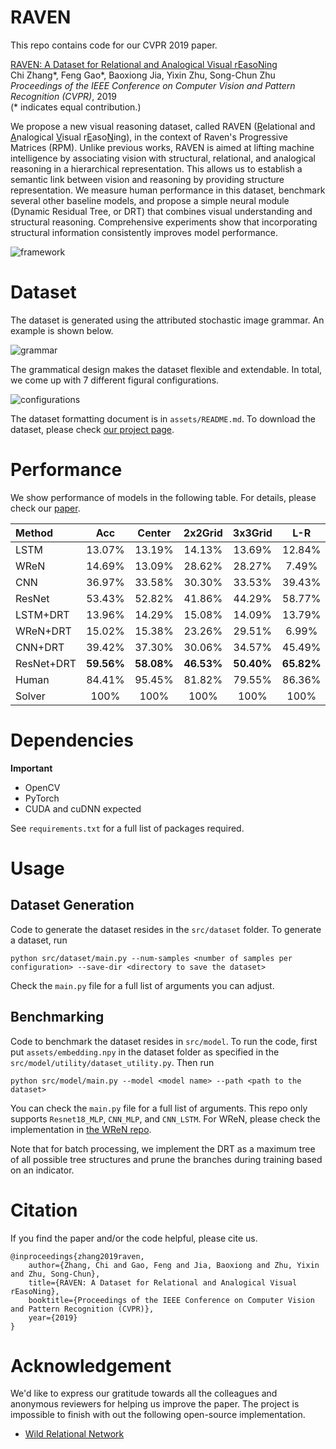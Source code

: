 # RAVEN

This repo contains code for our CVPR 2019 paper.

[RAVEN: A Dataset for <u>R</u>elational and <u>A</u>nalogical <u>V</u>isual r<u>E</u>aso<u>N</u>ing](http://wellyzhang.github.io/attach/cvpr19zhang.pdf)  
Chi Zhang*, Feng Gao*, Baoxiong Jia, Yixin Zhu, Song-Chun Zhu  
*Proceedings of the IEEE Conference on Computer Vision and Pattern Recognition (CVPR)*, 2019   
(* indicates equal contribution.)

We propose a new visual reasoning dataset, called RAVEN (<u>R</u>elational and <u>A</u>nalogical <u>V</u>isual r<u>E</u>aso<u>N</u>ing), in the context of Raven's Progressive Matrices (RPM). Unlike previous works, RAVEN is aimed at lifting machine intelligence by associating vision with structural, relational, and analogical reasoning in a hierarchical representation. This allows us to establish a semantic link between vision and reasoning by providing structure representation. We measure human performance in this dataset, benchmark several other baseline models, and propose a simple neural module (Dynamic Residual Tree, or DRT) that combines visual understanding and structural reasoning. Comprehensive experiments show that incorporating structural information consistently improves model performance.

![framework](http://wellyzhang.github.io/img/in-post/RAVEN/process.jpg)

# Dataset

The dataset is generated using the attributed stochastic image grammar. An example is shown below.

![grammar](http://wellyzhang.github.io/img/in-post/RAVEN/prologue.jpg)

The grammatical design makes the dataset flexible and extendable. In total, we come up with 7 different figural configurations. 

![configurations](http://wellyzhang.github.io/img/in-post/RAVEN/peek_view.png)

The dataset formatting document is in ```assets/README.md```. To download the dataset, please check [our project page](http://wellyzhang.github.io/project/raven.html/#dataset).

# Performance

We show performance of models in the following table. For details, please check our [paper](http://wellyzhang.github.io/attach/cvpr19zhang.pdf).


| Method     | Acc        | Center     | 2x2Grid    | 3x3Grid    | L-R        | U-D        | O-IC       | O-IG       |
| :---       | :---:      | :---:      | :---:      | :---:      | :---:      | :---:      | :---:      | :---:      |
| LSTM       | 13.07%     | 13.19%     | 14.13%     | 13.69%     | 12.84%     | 12.35%     | 12.15%     | 12.99%     |
| WReN       | 14.69%     | 13.09%     | 28.62%     | 28.27%     | 7.49%      | 6.34%      | 8.38%      | 10.56%     |
| CNN        | 36.97%     | 33.58%     | 30.30%     | 33.53%     | 39.43%     | 41.26%     | 43.20%     | 37.54%     |
| ResNet     | 53.43%     | 52.82%     | 41.86%     | 44.29%     | 58.77%     | 60.16%     | 63.19%     | 53.12%     |
| LSTM+DRT   | 13.96%     | 14.29%     | 15.08%     | 14.09%     | 13.79%     | 13.24%     | 13.99%     | 13.29%     |
| WReN+DRT   | 15.02%     | 15.38%     | 23.26%     | 29.51%     | 6.99%      | 8.43%      | 8.93%      | 12.35%     |
| CNN+DRT    | 39.42%     | 37.30%     | 30.06%     | 34.57%     | 45.49%     | 45.54%     | 45.93%     | 37.54%     |
| ResNet+DRT | **59.56%** | **58.08%** | **46.53%** | **50.40%** | **65.82%** | **67.11%** | **69.09%** | **60.11%** |
| Human      | 84.41%     | 95.45%     | 81.82%     | 79.55%     | 86.36%     | 81.81%     | 86.36%     | 81.81%     |
| Solver     | 100%       | 100%       | 100%       | 100%       | 100%       | 100%       | 100%       | 100%       |


# Dependencies

**Important**
* OpenCV
* PyTorch
* CUDA and cuDNN expected

See ```requirements.txt``` for a full list of packages required.

# Usage

## Dataset Generation

Code to generate the dataset resides in the ```src/dataset``` folder. To generate a dataset, run

```
python src/dataset/main.py --num-samples <number of samples per configuration> --save-dir <directory to save the dataset>
```

Check the ```main.py``` file for a full list of arguments you can adjust.

## Benchmarking

Code to benchmark the dataset resides in ```src/model```. To run the code, first put ```assets/embedding.npy``` in the dataset folder as specified in the ```src/model/utility/dataset_utility.py```. Then run

```
python src/model/main.py --model <model name> --path <path to the dataset>
```

You can check the ```main.py``` file for a full list of arguments. This repo only supports ```Resnet18_MLP```, ```CNN_MLP```, and ```CNN_LSTM```. For WReN, please check the implementation in [the WReN repo](https://github.com/Fen9/WReN).

Note that for batch processing, we implement the DRT as a maximum tree of all possible tree structures and prune the branches during training based on an indicator.

# Citation

If you find the paper and/or the code helpful, please cite us.

```
@inproceedings{zhang2019raven, 
    author={Zhang, Chi and Gao, Feng and Jia, Baoxiong and Zhu, Yixin and Zhu, Song-Chun}, 
    title={RAVEN: A Dataset for Relational and Analogical Visual rEasoNing}, 
    booktitle={Proceedings of the IEEE Conference on Computer Vision and Pattern Recognition (CVPR)}, 
    year={2019}
}
```

# Acknowledgement

We'd like to express our gratitude towards all the colleagues and anonymous reviewers for helping us improve the paper. The project is impossible to finish with out the following open-source implementation.

* [Wild Relational Network](https://github.com/Fen9/WReN)
